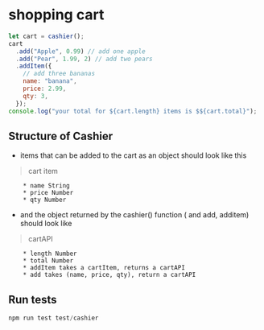 # shopping cart

```js
let cart = cashier();
cart
  .add("Apple", 0.99) // add one apple
  .add("Pear", 1.99, 2) // add two pears
  .addItem({
    // add three bananas
    name: "banana",
    price: 2.99,
    qty: 3,
  });
console.log("your total for ${cart.length} items is $${cart.total}");
```

## Structure of Cashier

- items that can be added to the cart as an object should look like this

> cart item

        * name String
        * price Number
        * qty Number

- and the object returned by the cashier() function ( and add, additem) should look like

> cartAPI

        * length Number
        * total Number
        * addItem takes a cartItem, returns a cartAPI
        * add takes (name, price, qty), return a cartAPI

## Run tests

```js
npm run test test/cashier
```
